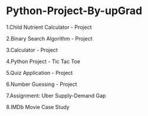 # Python-Project-By-upGrad

1.Child Nutrient Calculator - Project

2.Binary Search Algorithm - Project

3.Calculator - Project

4.Python Project - Tic Tac Toe

5.Quiz Application - Project

6.Number Guessing - Project

7.Assignment: Uber Supply-Demand Gap

8.IMDb Movie Case Study
